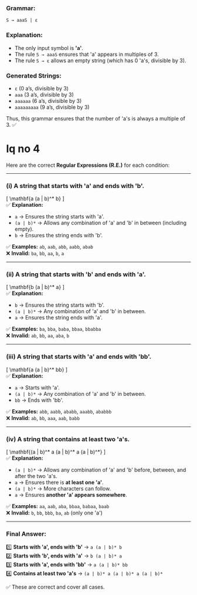 ### **Grammar:**  
```
S → aaaS | ε
```  

### **Explanation:**  
- The only input symbol is **'a'**.  
- The rule `S → aaaS` ensures that 'a' appears in multiples of 3.  
- The rule `S → ε` allows an empty string (which has 0 'a's, divisible by 3).  

### **Generated Strings:**  
- `ε` (0 a’s, divisible by 3)  
- `aaa` (3 a’s, divisible by 3)  
- `aaaaaa` (6 a’s, divisible by 3)  
- `aaaaaaaaa` (9 a’s, divisible by 3)  

Thus, this grammar ensures that the number of 'a's is always a multiple of 3. ✅

# lq no 4

Here are the correct **Regular Expressions (R.E.)** for each condition:  

---

### **(i) A string that starts with 'a' and ends with 'b'.**  
\[
\mathbf{a (a | b)^* b}
\]  
✅ **Explanation:**  
- `a` → Ensures the string starts with 'a'.  
- `(a | b)*` → Allows any combination of 'a' and 'b' in between (including empty).  
- `b` → Ensures the string ends with 'b'.  

✅ **Examples:** `ab`, `aab`, `abb`, `aabb`, `abab`  
❌ **Invalid:** `ba`, `bb`, `aa`, `b`, `a`  

---

### **(ii) A string that starts with 'b' and ends with 'a'.**  
\[
\mathbf{b (a | b)^* a}
\]  
✅ **Explanation:**  
- `b` → Ensures the string starts with 'b'.  
- `(a | b)*` → Any combination of 'a' and 'b' in between.  
- `a` → Ensures the string ends with 'a'.  

✅ **Examples:** `ba`, `bba`, `baba`, `bbaa`, `bbabba`  
❌ **Invalid:** `ab`, `bb`, `aa`, `aba`, `b`  

---

### **(iii) A string that starts with 'a' and ends with 'bb'.**  
\[
\mathbf{a (a | b)^* bb}
\]  
✅ **Explanation:**  
- `a` → Starts with 'a'.  
- `(a | b)*` → Any combination of 'a' and 'b' in between.  
- `bb` → Ends with 'bb'.  

✅ **Examples:** `abb`, `aabb`, `ababb`, `aaabb`, `ababbb`  
❌ **Invalid:** `ab`, `bb`, `aaa`, `aab`, `babb`  

---

### **(iv) A string that contains at least two 'a's.**  
\[
\mathbf{(a | b)^* a (a | b)^* a (a | b)^*}
\]  
✅ **Explanation:**  
- `(a | b)*` → Allows any combination of 'a' and 'b' before, between, and after the two 'a's.  
- `a` → Ensures there is **at least one 'a'**.  
- `(a | b)*` → More characters can follow.  
- `a` → Ensures **another 'a' appears somewhere**.  

✅ **Examples:** `aa`, `aab`, `aba`, `bbaa`, `babaa`, `baab`  
❌ **Invalid:** `b`, `bb`, `bbb`, `ba`, `ab` (only one 'a')  

---

### **Final Answer:**  
1️⃣ **Starts with 'a', ends with 'b'** → `a (a | b)* b`  
2️⃣ **Starts with 'b', ends with 'a'** → `b (a | b)* a`  
3️⃣ **Starts with 'a', ends with 'bb'** → `a (a | b)* bb`  
4️⃣ **Contains at least two 'a's** → `(a | b)* a (a | b)* a (a | b)*`  

✅ These are correct and cover all cases.
